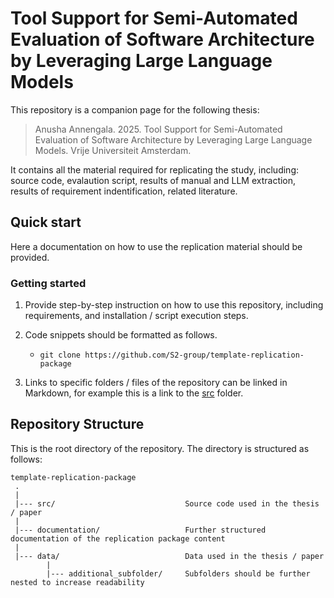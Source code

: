 # Tool Support for Semi-Automated Evaluation of Software Architecture by Leveraging Large Language Models
This repository is a companion page for the following thesis:
> Anusha Annengala. 2025. Tool Support for Semi-Automated Evaluation of Software Architecture by Leveraging Large Language Models. Vrije Universiteit Amsterdam.

It contains all the material required for replicating the study, including: source code, evalaution script, results of manual and LLM extraction, results of requirement indentification, related literature.

## Quick start
Here a documentation on how to use the replication material should be provided.

### Getting started

1. Provide step-by-step instruction on how to use this repository, including requirements, and installation / script execution steps.

2. Code snippets should be formatted as follows.
   - `git clone https://github.com/S2-group/template-replication-package`

3. Links to specific folders / files of the repository can be linked in Markdown, for example this is a link to the [src](src/) folder.

## Repository Structure
This is the root directory of the repository. The directory is structured as follows:

    template-replication-package
     .
     |
     |--- src/                             Source code used in the thesis / paper
     |
     |--- documentation/                   Further structured documentation of the replication package content
     |
     |--- data/                            Data used in the thesis / paper 
            |
            |--- additional_subfolder/     Subfolders should be further nested to increase readability                 
  

